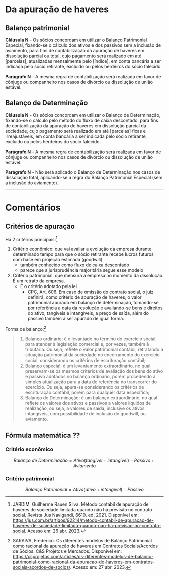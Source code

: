 # Da apuração de haveres

## Balanço patrimonial

**Cláusula N** - Os sócios concordam em utilizar o Balanço Patrimonial Especial, fixando-se o cálculo dos ativos e dos passivos sem a inclusão de aviamento, para fins de contabilização da apuração de haveres em dissolução parcial ou total, cujo pagamento será realizado em até [parcelas], atualizadas mensalmente pelo [índice], em conta bancária a ser indicada pelo sócio retirante, excluído ou pelos herdeiros do sócio falecido.

**Parágrafo N** - A mesma regra de contabilização será realizada em favor de cônjuge ou companheiro nos casos de divórcio ou dissolução de união estável.

## Balanço de Determinação

**Cláusula N** - Os sócios concordam em utilizar o Balanço de Determinação, fixando-se o cálculo pelo método do fluxo de caixa descontado, para fins de contabilização da apuração de haveres em dissolução parcial da sociedade, cujo pagamento será realizado em até [parcelas] fixas e irreajustáveis, em conta bancária a ser indicada pelo sócio retirante, excluído ou pelos herdeiros do sócio falecido.

**Parágrafo N** - A mesma regra de contabilização será realizada em favor de cônjuge ou companheiro nos casos de divórcio ou dissolução de união estável.

**Parágrafo N** - Não será aplicado o Balanço de Determinação nos casos de dissolução total, aplicando-se a regra do Balanço Patrimonial Especial (sem a inclusão do aviamento).

---

# Comentários

## Critérios de apuração

Há 2 critérios principais:[^criterios]

1. Critério econômico: que vai avaliar a evolução da empresa durante determinado tempo para que o sócio retirante recebe lucros futuros com base em projeção estimada (goodwill).
	- também conhecido como fluxo de caixa descontado
	- parece que a jurisprudência majoritária segue esse modelo
1. Critério patrimonial: que mensura a empresa no momento da dissolução. É um retrato da empresa.
	- É o critério adotado pela lei
		- [CPC](https://www.planalto.gov.br/ccivil_03/_ato2015-2018/2015/lei/L13105compilada.htm), Art. 606. Em caso de omissão do contrato social, o juiz definirá, como critério de apuração de haveres, o valor patrimonial apurado em balanço de determinação, tomando-se por referência a data da resolução e avaliando-se bens e direitos do ativo, tangíveis e intangíveis, a preço de saída, além do passivo também a ser apurado de igual forma.

Forma de balanço:[^saraiva]

> 1. Balanço ordinário: é o levantado no término do exercício social, para atender à legislação comercial e, por vezes, também à tributária. Ou seja, reflete o valor patrimonial contábil, retratando a situação patrimonial da sociedade no encerramento do exercício social, considerando os critérios de escrituração contábil;
> 2. Balanço especial: é um levantamento extraordinário, no qual preservam-se os mesmos critérios de avaliação dos bens do ativo e passivo adotados no balanço ordinário, porém procedendo à simples atualização para a data de referência no transcorrer do exercício. Ou seja, apura-se considerando os critérios de escrituração contábil, porém para qualquer data específica;
> 3. Balanço de Determinação: é um balanço extraordinário, no qual reflete os valores dos ativos e passivos a valores líquidos de realização, ou seja, a valores de saída, inclusive os ativos intangíveis, com possibilidade de inclusão do goodwill, ou aviamento.


## Fórmula matemática ??

### Critério econômico

$$
Balanço \ de \ Determinação = Ativo(tangível + intangível) - Passivo + Aviamento
$$

### Critério patrimonial

$$
Balanço \ Patrimonial = Ativo(ativo + intangível) - Passivo
$$

[^criterios]: JARDIM, Guilherme Rauen Silva. Método contábil de apuração de haveres de sociedade limitada quando não há previsão no contrato social. Revista Jus Navigandi, 6610. ed. 2021. Disponível em: <https://jus.com.br/artigos/92214/metodo-contabil-de-apuracao-de-haveres-de-sociedade-limitada-quando-nao-ha-previsao-no-contrato-social>. Acesso em: 26 abr. 2023.

[^saraiva]: SARAIVA, Frederico. Os diferentes modelos de Balanço Patrimonial como racional da apuração de haveres em Contratos Sociais/Acordos de Sócios. C&S Projetos e Mercados. Disponível em: <https://csprojetos.com/articles/os-diferentes-modelos-de-balanco-patrimonial-como-racional-da-apuracao-de-haveres-em-contratos-sociais-acordos-de-socios/>. Acesso em: 27 abr. 2023.